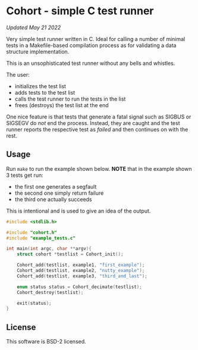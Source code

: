 # Cohort - simple C test runner

_Updated May 21 2022_

Very simple test runner written in C. Ideal for calling a number of
minimal tests in a Makefile-based compilation process as for validating
a data structure implementation.

This is an unsophisticated test runner without any bells and whistles.

The user:
 * initializes the test list
 * adds tests to the test list
 * calls the test runner to run the tests in the list
 * frees (destroys) the test list at the end

One nice feature is that tests that generate a fatal signal
such as SIGBUS or SIGSEGV do _not_ end the process. Instead, they
are caught and the test runner reports the respective test as _failed_
and then continues on with the rest.

## Usage

Run `make` to run the example shown below.
**NOTE** that in the example shown 3 tests get run:
 - the first one generates a segfault
 - the second one simply return failure
 - the third one actually succeeds

This is intentional and is used to give an idea of the output.

```C
#include <stdlib.h>

#include "cohort.h"
#include "example_tests.c"

int main(int argc, char **argv){
    struct cohort *testlist = Cohort_init();

    Cohort_add(testlist, example1, "first_example");
    Cohort_add(testlist, example2, "nutty_example");
    Cohort_add(testlist, example3, "third_and_last");

    enum status status = Cohort_decimate(testlist);
    Cohort_destroy(testlist);

    exit(status);
}
```

## License

This software is BSD-2 licensed.

